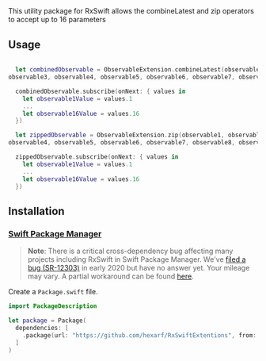 ## 
This utility package for RxSwift allows the combineLatest and zip operators to accept up to 16 parameters

## Usage

```swift

  let combinedObservable = ObservableExtension.combineLatest(observable1, observable2,
observable3, observable4, observable5, observable6, observable7, observable8, observable9, ... , observable16)

  combinedObservable.subscribe(onNext: { values in
    let observable1Value = values.1
    ...
    let observable16Value = values.16
  })

  let zippedObservable = ObservableExtension.zip(observable1, observable2, observable3,
observable4, observable5, observable6, observable7, observable8, observable9, ... , observable16)

  zippedObservable.subscribe(onNext: { values in
    let observable1Value = values.1
    ...
    let observable16Value = values.16
  })

```

## Installation

### [Swift Package Manager](https://github.com/apple/swift-package-manager)

> **Note**: There is a critical cross-dependency bug affecting many projects including RxSwift in Swift Package Manager. We've [filed a bug (SR-12303)](https://bugs.swift.org/browse/SR-12303) in early 2020 but have no answer yet. Your mileage may vary. A partial workaround can be found [here](https://github.com/ReactiveX/RxSwift/issues/2127#issuecomment-717830502).

Create a `Package.swift` file.

```swift
import PackageDescription

let package = Package(
  dependencies: [
    .package(url: "https://github.com/hexarf/RxSwiftExtentions", from: "1.0.0")
  ]
)
```


